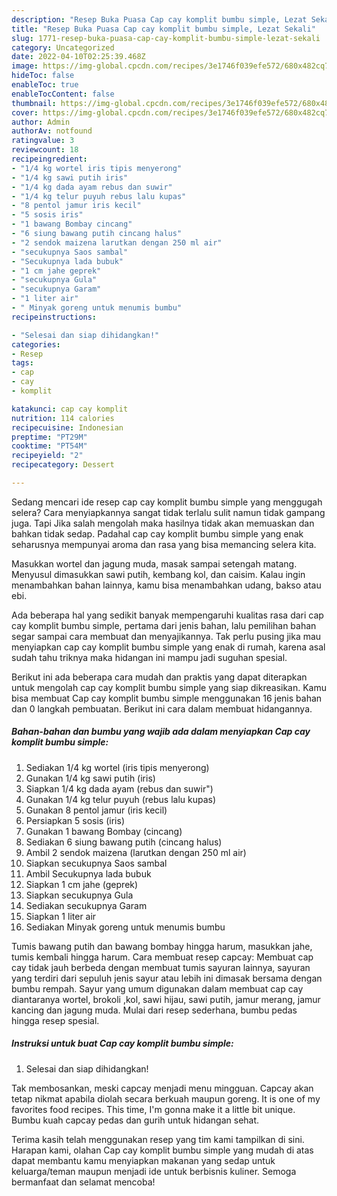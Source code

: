 ```yaml
---
description: "Resep Buka Puasa Cap cay komplit bumbu simple, Lezat Sekali"
title: "Resep Buka Puasa Cap cay komplit bumbu simple, Lezat Sekali"
slug: 1771-resep-buka-puasa-cap-cay-komplit-bumbu-simple-lezat-sekali
category: Uncategorized
date: 2022-04-10T02:25:39.468Z
image: https://img-global.cpcdn.com/recipes/3e1746f039efe572/680x482cq70/cap-cay-komplit-bumbu-simple-foto-resep-utama.jpg
hideToc: false
enableToc: true
enableTocContent: false
thumbnail: https://img-global.cpcdn.com/recipes/3e1746f039efe572/680x482cq70/cap-cay-komplit-bumbu-simple-foto-resep-utama.jpg
cover: https://img-global.cpcdn.com/recipes/3e1746f039efe572/680x482cq70/cap-cay-komplit-bumbu-simple-foto-resep-utama.jpg
author: Admin
authorAv: notfound
ratingvalue: 3
reviewcount: 18
recipeingredient:
- "1/4 kg wortel iris tipis menyerong"
- "1/4 kg sawi putih iris"
- "1/4 kg dada ayam rebus dan suwir"
- "1/4 kg telur puyuh rebus lalu kupas"
- "8 pentol jamur iris kecil"
- "5 sosis iris"
- "1 bawang Bombay cincang"
- "6 siung bawang putih cincang halus"
- "2 sendok maizena larutkan dengan 250 ml air"
- "secukupnya Saos sambal"
- "Secukupnya lada bubuk"
- "1 cm jahe geprek"
- "secukupnya Gula"
- "secukupnya Garam"
- "1 liter air"
- " Minyak goreng untuk menumis bumbu"
recipeinstructions:

- "Selesai dan siap dihidangkan!"
categories:
- Resep
tags:
- cap
- cay
- komplit

katakunci: cap cay komplit 
nutrition: 114 calories
recipecuisine: Indonesian
preptime: "PT29M"
cooktime: "PT54M"
recipeyield: "2"
recipecategory: Dessert

---
```



Sedang mencari ide resep cap cay komplit bumbu simple yang menggugah selera? Cara menyiapkannya sangat tidak terlalu sulit namun tidak gampang juga. Tapi Jika salah mengolah maka hasilnya tidak akan memuaskan dan bahkan tidak sedap. Padahal cap cay komplit bumbu simple yang enak seharusnya mempunyai aroma dan rasa yang bisa memancing selera kita.


Masukkan wortel dan jagung muda, masak sampai setengah matang. Menyusul dimasukkan sawi putih, kembang kol, dan caisim. Kalau ingin menambahkan bahan lainnya, kamu bisa menambahkan udang, bakso atau ebi.

Ada beberapa hal yang sedikit banyak mempengaruhi kualitas rasa dari cap cay komplit bumbu simple, pertama dari jenis bahan, lalu pemilihan bahan segar sampai cara membuat dan menyajikannya. Tak perlu pusing jika mau menyiapkan cap cay komplit bumbu simple yang enak di rumah, karena asal sudah tahu triknya maka hidangan ini mampu jadi suguhan spesial.


Berikut ini ada beberapa cara mudah dan praktis yang dapat diterapkan untuk mengolah cap cay komplit bumbu simple yang siap dikreasikan. Kamu bisa membuat Cap cay komplit bumbu simple menggunakan 16 jenis bahan dan 0 langkah pembuatan. Berikut ini cara dalam membuat hidangannya.

<!--inarticleads1-->

##### Bahan-bahan dan bumbu yang wajib ada dalam menyiapkan Cap cay komplit bumbu simple:

1. Sediakan 1/4 kg wortel (iris tipis menyerong)
1. Gunakan 1/4 kg sawi putih (iris)
1. Siapkan 1/4 kg dada ayam (rebus dan suwir&#34;)
1. Gunakan 1/4 kg telur puyuh (rebus lalu kupas)
1. Gunakan 8 pentol jamur (iris kecil)
1. Persiapkan 5 sosis (iris)
1. Gunakan 1 bawang Bombay (cincang)
1. Sediakan 6 siung bawang putih (cincang halus)
1. Ambil 2 sendok maizena (larutkan dengan 250 ml air)
1. Siapkan secukupnya Saos sambal
1. Ambil Secukupnya lada bubuk
1. Siapkan 1 cm jahe (geprek)
1. Siapkan secukupnya Gula
1. Sediakan secukupnya Garam
1. Siapkan 1 liter air
1. Sediakan  Minyak goreng untuk menumis bumbu


Tumis bawang putih dan bawang bombay hingga harum, masukkan jahe, tumis kembali hingga harum. Cara membuat resep capcay: Membuat cap cay tidak jauh berbeda dengan membuat tumis sayuran lainnya, sayuran yang terdiri dari sepuluh jenis sayur atau lebih ini dimasak bersama dengan bumbu rempah. Sayur yang umum digunakan dalam membuat cap cay diantaranya wortel, brokoli ,kol, sawi hijau, sawi putih, jamur merang, jamur kancing dan jagung muda. Mulai dari resep sederhana, bumbu pedas hingga resep spesial. 

<!--inarticleads2-->

##### Instruksi untuk buat Cap cay komplit bumbu simple:


1. Selesai dan siap dihidangkan!

Tak membosankan, meski capcay menjadi menu mingguan. Capcay akan tetap nikmat apabila diolah secara berkuah maupun goreng. It is one of my favorites food recipes. This time, I&#39;m gonna make it a little bit unique. Bumbu kuah capcay pedas dan gurih untuk hidangan sehat. 

Terima kasih telah menggunakan resep yang tim kami tampilkan di sini. Harapan kami, olahan Cap cay komplit bumbu simple yang mudah di atas dapat membantu kamu menyiapkan makanan yang sedap untuk keluarga/teman maupun menjadi ide untuk berbisnis kuliner. Semoga bermanfaat dan selamat mencoba!
